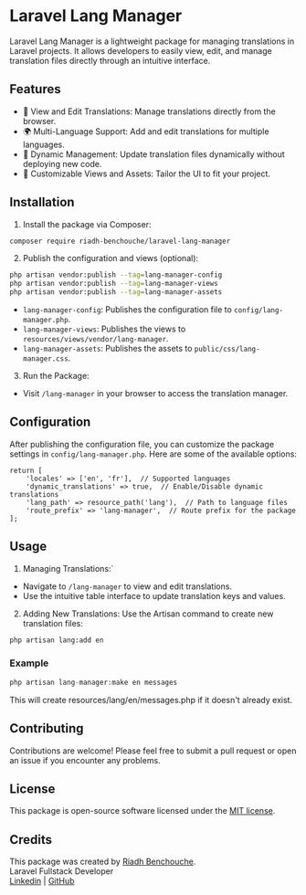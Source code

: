# Laravel Lang Manager

Laravel Lang Manager is a lightweight package for managing translations in Laravel projects. It allows developers to
easily view, edit, and manage translation files directly through an intuitive interface.

## Features

- 📂 View and Edit Translations: Manage translations directly from the browser.
- 🌍 Multi-Language Support: Add and edit translations for multiple languages.
- 🚀 Dynamic Management: Update translation files dynamically without deploying new code.
- 🎨 Customizable Views and Assets: Tailor the UI to fit your project.

## Installation

1. Install the package via Composer:

```bash
composer require riadh-benchouche/laravel-lang-manager
```

2. Publish the configuration and views (optional):

```bash
php artisan vendor:publish --tag=lang-manager-config
php artisan vendor:publish --tag=lang-manager-views
php artisan vendor:publish --tag=lang-manager-assets
```

- `lang-manager-config`: Publishes the configuration file to `config/lang-manager.php`.
- `lang-manager-views`: Publishes the views to `resources/views/vendor/lang-manager`.
- `lang-manager-assets`: Publishes the assets to `public/css/lang-manager.css`.

3. Run the Package:

- Visit `/lang-manager` in your browser to access the translation manager.

## Configuration

After publishing the configuration file, you can customize the package settings in `config/lang-manager.php`. Here are
some of the available options:

```
return [
    'locales' => ['en', 'fr'],  // Supported languages
    'dynamic_translations' => true,  // Enable/Disable dynamic translations
    'lang_path' => resource_path('lang'),  // Path to language files
    'route_prefix' => 'lang-manager',  // Route prefix for the package
];
```

## Usage

1. Managing Translations:`

- Navigate to `/lang-manager` to view and edit translations.
- Use the intuitive table interface to update translation keys and values.

2. Adding New Translations:
   Use the Artisan command to create new translation files:

```bash
php artisan lang:add en
```

### Example

```php
php artisan lang-manager:make en messages
```

This will create resources/lang/en/messages.php if it doesn't already exist.

## Contributing

Contributions are welcome! Please feel free to submit a pull request or open an issue if you encounter any problems.

## License

This package is open-source software licensed under the [MIT license](https://opensource.org/licenses/MIT).

## Credits

This package was created by [Riadh Benchouche](https://riadhben.com).
<br>
Laravel Fullstack Developer
<br>
[Linkedin](https://www.linkedin.com/in/riadh-benchouche/) | [GitHub](https://www.github.com/riadh-benchouche)











